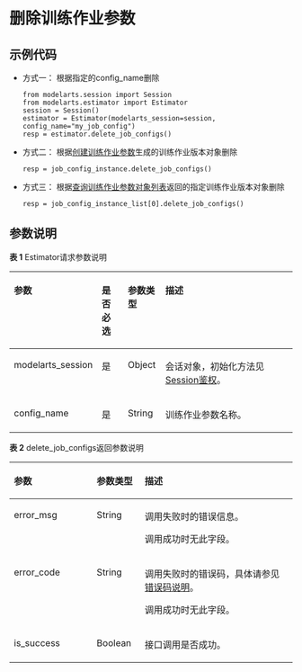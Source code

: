 # 删除训练作业参数<a name="modelarts_04_0179"></a>

## 示例代码<a name="zh-cn_topic_0170904404_section35881040102516"></a>

-   方式一： 根据指定的config\_name删除

    ```
    from modelarts.session import Session
    from modelarts.estimator import Estimator
    session = Session()
    estimator = Estimator(modelarts_session=session, config_name="my_job_config")
    resp = estimator.delete_job_configs()
    ```


-   方式二： 根据[创建训练作业参数](创建训练作业参数.md)生成的训练作业版本对象删除

    ```
    resp = job_config_instance.delete_job_configs()
    ```


-   方式三： 根据[查询训练作业参数对象列表](查询训练作业参数对象列表.md)返回的指定训练作业版本对象删除

    ```
    resp = job_config_instance_list[0].delete_job_configs()
    ```


## 参数说明<a name="zh-cn_topic_0170904404_section0599140112517"></a>

**表 1**  Estimator请求参数说明

<a name="zh-cn_topic_0170904404_table155461191218"></a>
<table><thead align="left"><tr id="zh-cn_topic_0170904404_row254817912212"><th class="cellrowborder" valign="top" width="22.75%" id="mcps1.2.5.1.1"><p id="zh-cn_topic_0170904404_p12549899214"><a name="zh-cn_topic_0170904404_p12549899214"></a><a name="zh-cn_topic_0170904404_p12549899214"></a>参数</p>
</th>
<th class="cellrowborder" valign="top" width="9.879999999999999%" id="mcps1.2.5.1.2"><p id="zh-cn_topic_0170904404_p3552101193813"><a name="zh-cn_topic_0170904404_p3552101193813"></a><a name="zh-cn_topic_0170904404_p3552101193813"></a>是否必选</p>
</th>
<th class="cellrowborder" valign="top" width="13.320000000000002%" id="mcps1.2.5.1.3"><p id="zh-cn_topic_0170904404_p1755169172118"><a name="zh-cn_topic_0170904404_p1755169172118"></a><a name="zh-cn_topic_0170904404_p1755169172118"></a>参数类型</p>
</th>
<th class="cellrowborder" valign="top" width="54.05%" id="mcps1.2.5.1.4"><p id="zh-cn_topic_0170904404_p55521998211"><a name="zh-cn_topic_0170904404_p55521998211"></a><a name="zh-cn_topic_0170904404_p55521998211"></a>描述</p>
</th>
</tr>
</thead>
<tbody><tr id="zh-cn_topic_0170904404_row8893215413"><td class="cellrowborder" valign="top" width="22.75%" headers="mcps1.2.5.1.1 "><p id="zh-cn_topic_0170904404_p6891421842"><a name="zh-cn_topic_0170904404_p6891421842"></a><a name="zh-cn_topic_0170904404_p6891421842"></a>modelarts_session</p>
</td>
<td class="cellrowborder" valign="top" width="9.879999999999999%" headers="mcps1.2.5.1.2 "><p id="zh-cn_topic_0170904404_p68972047"><a name="zh-cn_topic_0170904404_p68972047"></a><a name="zh-cn_topic_0170904404_p68972047"></a>是</p>
</td>
<td class="cellrowborder" valign="top" width="13.320000000000002%" headers="mcps1.2.5.1.3 "><p id="zh-cn_topic_0170904404_p158912219419"><a name="zh-cn_topic_0170904404_p158912219419"></a><a name="zh-cn_topic_0170904404_p158912219419"></a>Object</p>
</td>
<td class="cellrowborder" valign="top" width="54.05%" headers="mcps1.2.5.1.4 "><p id="zh-cn_topic_0170904404_p1689152543"><a name="zh-cn_topic_0170904404_p1689152543"></a><a name="zh-cn_topic_0170904404_p1689152543"></a>会话对象，初始化方法见<a href="Session鉴权概述.md">Session鉴权</a>。</p>
</td>
</tr>
<tr id="zh-cn_topic_0170904404_row197933582219"><td class="cellrowborder" valign="top" width="22.75%" headers="mcps1.2.5.1.1 "><p id="zh-cn_topic_0170904404_p9118145011917"><a name="zh-cn_topic_0170904404_p9118145011917"></a><a name="zh-cn_topic_0170904404_p9118145011917"></a>config_name</p>
</td>
<td class="cellrowborder" valign="top" width="9.879999999999999%" headers="mcps1.2.5.1.2 "><p id="zh-cn_topic_0170904404_p196751771039"><a name="zh-cn_topic_0170904404_p196751771039"></a><a name="zh-cn_topic_0170904404_p196751771039"></a>是</p>
</td>
<td class="cellrowborder" valign="top" width="13.320000000000002%" headers="mcps1.2.5.1.3 "><p id="zh-cn_topic_0170904404_p8675972311"><a name="zh-cn_topic_0170904404_p8675972311"></a><a name="zh-cn_topic_0170904404_p8675972311"></a>String</p>
</td>
<td class="cellrowborder" valign="top" width="54.05%" headers="mcps1.2.5.1.4 "><p id="zh-cn_topic_0170904404_p212635661310"><a name="zh-cn_topic_0170904404_p212635661310"></a><a name="zh-cn_topic_0170904404_p212635661310"></a>训练作业参数名称。</p>
</td>
</tr>
</tbody>
</table>

**表 2**  delete\_job\_configs返回参数说明

<a name="zh-cn_topic_0170904404_table1110417144251"></a>
<table><thead align="left"><tr id="zh-cn_topic_0170904404_row151628148254"><th class="cellrowborder" valign="top" width="29.24%" id="mcps1.2.4.1.1"><p id="zh-cn_topic_0170904404_p91627143253"><a name="zh-cn_topic_0170904404_p91627143253"></a><a name="zh-cn_topic_0170904404_p91627143253"></a>参数</p>
</th>
<th class="cellrowborder" valign="top" width="16.96%" id="mcps1.2.4.1.2"><p id="zh-cn_topic_0170904404_p12162201492513"><a name="zh-cn_topic_0170904404_p12162201492513"></a><a name="zh-cn_topic_0170904404_p12162201492513"></a>参数类型</p>
</th>
<th class="cellrowborder" valign="top" width="53.800000000000004%" id="mcps1.2.4.1.3"><p id="zh-cn_topic_0170904404_p101626146259"><a name="zh-cn_topic_0170904404_p101626146259"></a><a name="zh-cn_topic_0170904404_p101626146259"></a>描述</p>
</th>
</tr>
</thead>
<tbody><tr id="zh-cn_topic_0170904404_row7162141492518"><td class="cellrowborder" valign="top" width="29.24%" headers="mcps1.2.4.1.1 "><p id="zh-cn_topic_0170904404_p816331492519"><a name="zh-cn_topic_0170904404_p816331492519"></a><a name="zh-cn_topic_0170904404_p816331492519"></a>error_msg</p>
</td>
<td class="cellrowborder" valign="top" width="16.96%" headers="mcps1.2.4.1.2 "><p id="zh-cn_topic_0170904404_p17163914112519"><a name="zh-cn_topic_0170904404_p17163914112519"></a><a name="zh-cn_topic_0170904404_p17163914112519"></a>String</p>
</td>
<td class="cellrowborder" valign="top" width="53.800000000000004%" headers="mcps1.2.4.1.3 "><p id="zh-cn_topic_0170904404_p125241471184"><a name="zh-cn_topic_0170904404_p125241471184"></a><a name="zh-cn_topic_0170904404_p125241471184"></a>调用失败时的错误信息。</p>
<p id="zh-cn_topic_0170904404_p13163214172510"><a name="zh-cn_topic_0170904404_p13163214172510"></a><a name="zh-cn_topic_0170904404_p13163214172510"></a>调用成功时无此字段。</p>
</td>
</tr>
<tr id="zh-cn_topic_0170904404_row7163171419252"><td class="cellrowborder" valign="top" width="29.24%" headers="mcps1.2.4.1.1 "><p id="zh-cn_topic_0170904404_p101631142254"><a name="zh-cn_topic_0170904404_p101631142254"></a><a name="zh-cn_topic_0170904404_p101631142254"></a>error_code</p>
</td>
<td class="cellrowborder" valign="top" width="16.96%" headers="mcps1.2.4.1.2 "><p id="zh-cn_topic_0170904404_p15163151416254"><a name="zh-cn_topic_0170904404_p15163151416254"></a><a name="zh-cn_topic_0170904404_p15163151416254"></a>String</p>
</td>
<td class="cellrowborder" valign="top" width="53.800000000000004%" headers="mcps1.2.4.1.3 "><p id="zh-cn_topic_0170904404_p21827359170"><a name="zh-cn_topic_0170904404_p21827359170"></a><a name="zh-cn_topic_0170904404_p21827359170"></a>调用失败时的错误码，具体请参见<a href="公共参数.md#section29446341644">错误码说明</a>。</p>
<p id="zh-cn_topic_0170904404_p2016319141253"><a name="zh-cn_topic_0170904404_p2016319141253"></a><a name="zh-cn_topic_0170904404_p2016319141253"></a>调用成功时无此字段。</p>
</td>
</tr>
<tr id="zh-cn_topic_0170904404_row15821153459"><td class="cellrowborder" valign="top" width="29.24%" headers="mcps1.2.4.1.1 "><p id="zh-cn_topic_0170904404_p14583105318514"><a name="zh-cn_topic_0170904404_p14583105318514"></a><a name="zh-cn_topic_0170904404_p14583105318514"></a>is_success</p>
</td>
<td class="cellrowborder" valign="top" width="16.96%" headers="mcps1.2.4.1.2 "><p id="zh-cn_topic_0170904404_p165835534517"><a name="zh-cn_topic_0170904404_p165835534517"></a><a name="zh-cn_topic_0170904404_p165835534517"></a>Boolean</p>
</td>
<td class="cellrowborder" valign="top" width="53.800000000000004%" headers="mcps1.2.4.1.3 "><p id="zh-cn_topic_0170904404_p14433359122514"><a name="zh-cn_topic_0170904404_p14433359122514"></a><a name="zh-cn_topic_0170904404_p14433359122514"></a>接口调用是否成功。</p>
</td>
</tr>
</tbody>
</table>

